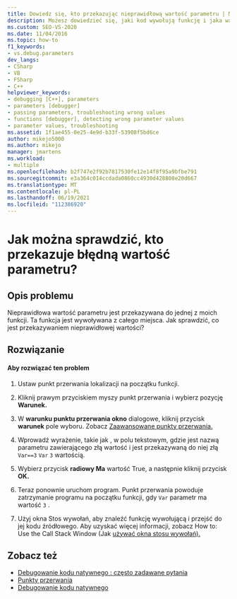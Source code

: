 ```yaml
---
title: Dowiedz się, kto przekazując nieprawidłową wartość parametru | Microsoft Docs
description: Możesz dowiedzieć się, jaki kod wywołują funkcję i jaka wartość parametru jest niepoprawna. Dowiedz się, jak to zrobić za pomocą warunkowego punktu przerwania.
ms.custom: SEO-VS-2020
ms.date: 11/04/2016
ms.topic: how-to
f1_keywords:
- vs.debug.parameters
dev_langs:
- CSharp
- VB
- FSharp
- C++
helpviewer_keywords:
- debugging [C++], parameters
- parameters [debugger]
- passing parameters, troubleshooting wrong values
- functions [debugger], detecting wrong parameter values
- parameter values, troubleshooting
ms.assetid: 1f1ae455-0e25-4e9d-b33f-53908f5bd6ce
author: mikejo5000
ms.author: mikejo
manager: jmartens
ms.workload:
- multiple
ms.openlocfilehash: b2f747e2f92b7817530fe12e14f8f95a9bfbe791
ms.sourcegitcommit: e3a364c014ccdada0860cc4930d428808e20d667
ms.translationtype: MT
ms.contentlocale: pl-PL
ms.lasthandoff: 06/19/2021
ms.locfileid: "112386920"
---
```

# <a name="how-can-i-find-out-who-is-passing-a-wrong-parameter-value"></a>Jak można sprawdzić, kto przekazuje błędną wartość parametru?
## <a name="problem-description"></a>Opis problemu
 Nieprawidłowa wartość parametru jest przekazywana do jednej z moich funkcji. Ta funkcja jest wywoływana z całego miejsca. Jak sprawdzić, co jest przekazywaniem nieprawidłowej wartości?

## <a name="solution"></a>Rozwiązanie

#### <a name="to-resolve-this-problem"></a>Aby rozwiązać ten problem

1. Ustaw punkt przerwania lokalizacji na początku funkcji.

2. Kliknij prawym przyciskiem myszy punkt przerwania i wybierz pozycję **Warunek.**

3. W **warunku punktu przerwania okno** dialogowe, kliknij przycisk **warunek** pole wyboru. Zobacz [Zaawansowane punkty przerwania.](../debugger/using-breakpoints.md#BKMK_Specify_a_breakpoint_condition_using_a_code_expression)

4. Wprowadź wyrażenie, takie jak , w polu tekstowym, gdzie jest nazwą parametru zawierającego złą wartość i jest przekazywaną do niej złą `Var==3` `Var` `3` wartością.

5. Wybierz przycisk **radiowy Ma** wartość True, a następnie kliknij przycisk **OK.**

6. Teraz ponownie uruchom program. Punkt przerwania powoduje zatrzymanie programu na początku funkcji, gdy `Var` parametr ma wartość `3` .

7. Użyj okna Stos wywołań, aby znaleźć funkcję wywołującą i przejść do jej kodu źródłowego. Aby uzyskać więcej informacji, zobacz How to: Use the Call Stack Window (Jak [używać okna stosu wywołań).](../debugger/how-to-use-the-call-stack-window.md)

## <a name="see-also"></a>Zobacz też
- [Debugowanie kodu natywnego : często zadawane pytania](../debugger/debugging-native-code-faqs.md)
- [Punkty przerwania](/previous-versions/ktf38f66(v=vs.100))
- [Debugowanie kodu natywnego](../debugger/debugging-native-code.md)
